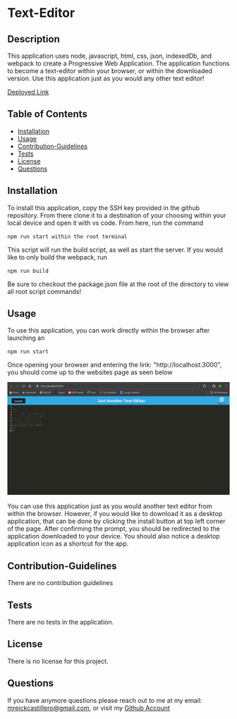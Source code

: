 # Text-Editor

  ## Description

 This application uses node, javascript, html, css, json, indexedDb, and webpack to create a Progressive Web Application. The application functions to become a text-editor within your browser, or within the downloaded version. Use this application just as you would any other text editor! 

[Deployed Link](https://salty-sierra-80916-ba0b5056f1f8.herokuapp.com/)

  ## Table of Contents

  * [Installation](#Installation)
  * [Usage](#Usage)
  * [Contribution-Guidelines](#Contribution-Guidelines)
  * [Tests](#Tests)
  * [License](#License)
  * [Questions](#Questions)

  ## Installation

  To install this application, copy the SSH key provided in the github repository. From there clone it to a destination of your choosing within your local device and open it with vs code. From here, run the command
  ```
  npm run start within the root terminal
  ```

  This script will run the build script, as well as start the server. If you would like to only build the webpack, run
  ```
  npm run build
  ```

  Be sure to checkout the package.json file at the root of the directory to view all root script commands!

  ## Usage

  To use this application, you can work directly within the browser after launching an 

  ```
  npm run start
  ```
  Once opening your browser and entering the link: "http://localhost:3000", you should come up to the websites page as seen below

  ![Application Screenshot](<assets/img/Screenshot 2023-11-29 180846.png>)

  You can use this application just as you would another text editor from within the browser. However, if you would like to download it as a desktop application, that can be done by clicking the install button at top left corner of the page. After confirming the prompt, you should be redirected to the application downloaded to your device. You should also notice a desktop application icon as a shortcut for the app.

  ## Contribution-Guidelines

  There are no contribution guidelines

  ## Tests

  There are no tests in the application.

  ## License

  There is no license for this project.

  ## Questions

If you have anymore questions please reach out to me at my email: mreickcastillero@gmail.com, or visit my [Github Account](https://github.com/Migsrkrd)
